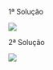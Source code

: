 1ª Solução

![](https://github.com/Yxav/proglogic/blob/apnp/exercicios-4/34/b/34c.png)

2ª Solução

![](https://github.com/Yxav/proglogic/blob/apnp/exercicios-4/34/b/34c2.png)



